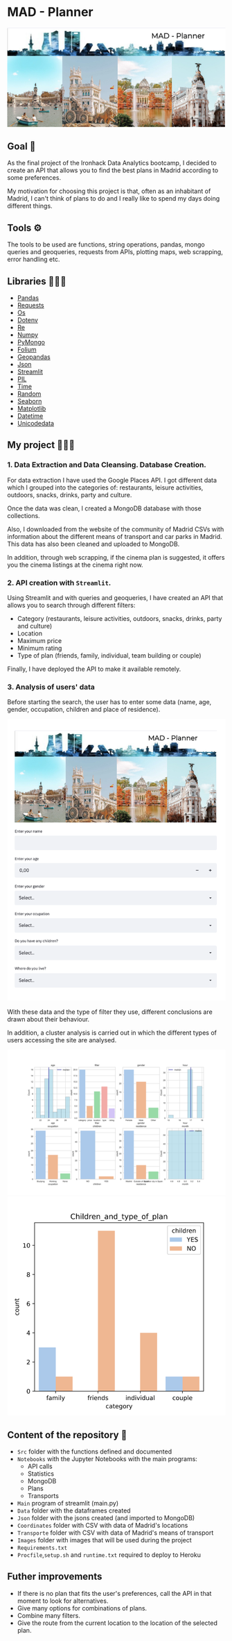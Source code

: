 # MAD - Planner

<img src="images/madrid.png">

## Goal 🏁
As the final project of the Ironhack Data Analytics bootcamp, I decided to create an API that allows you to find the best plans in Madrid according to some preferences.

My motivation for choosing this project is that, often as an inhabitant of Madrid, I can't think of plans to do and I really like to spend my days doing different things. 

## Tools ⚙️
The tools to be used are functions, string operations, pandas, mongo queries and geoqueries, requests from APIs, plotting maps, web scrapping, error handling etc. 

## Libraries 👩🏼‍🏫
- [Pandas](https://pandas.pydata.org/docs/)
- [Requests](https://docs.python-requests.org/en/master/)
- [Os](https://docs.python.org/3/library/os.html)
- [Dotenv](https://pypi.org/project/python-dotenv/)
- [Re](https://docs.python.org/3/library/re.html)
- [Numpy](https://numpy.org/doc/)
- [PyMongo](https://pymongo.readthedocs.io/en/stable/)
- [Folium](https://python-visualization.github.io/folium/)
- [Geopandas](https://geopandas.org/)
- [Json](https://docs.python.org/3/library/json.html)
- [Streamlit](https://docs.streamlit.io/en/stable/)
- [PIL](https://pillow.readthedocs.io/en/stable/)
- [Time](https://docs.python.org/3/library/time.html)
- [Random](https://docs.python.org/3/library/random.html)
- [Seaborn](https://seaborn.pydata.org/)
- [Matplotlib](https://matplotlib.org/)
- [Datetime](https://docs.python.org/3/library/datetime.html)
- [Unicodedata](https://docs.python.org/3/library/unicodedata.html)


## My project 👩🏼‍💻
### 1. Data Extraction and Data Cleansing. Database Creation.
For data extraction I have used the Google Places API. I got different data which I grouped into the categories of: restaurants, leisure activities, outdoors, snacks, drinks, party  and culture. 

Once the data was clean, I created a MongoDB database with those collections. 

Also, I downloaded from the website of the community of Madrid CSVs with information about the different means of transport and car parks in Madrid. This data has also been cleaned and uploaded to MongoDB.

In addition, through web scrapping, if the cinema plan is suggested, it offers you the cinema listings at the cinema right now. 

### 2. API creation with `Streamlit`.
Using Streamlit and with queries and geoqueries, I have created an API that allows you to search through different filters: 
- Category (restaurants, leisure activities, outdoors, snacks, drinks, party  and culture) 
- Location
- Maximum price
- Minimum rating
- Type of plan (friends, family, individual, team building or couple) 

Finally, I have deployed the API to make it available remotely. 

### 3. Analysis of users' data
Before starting the search, the user has to enter some data (name, age, gender, occupation, children and place of residence).

<img src="images/ejemplo.png">

With these data and the type of filter they use, different conclusions are drawn about their behaviour.

In addition, a cluster analysis is carried out in which the different types of users accessing the site are analysed. 

<img src="notebooks/images/Cluster_1.svg">

<img src="notebooks/images/Children_and_type_of_plan.svg">

## Content of the repository 👀
- `Src` folder with the functions defined and documented
- `Notebooks` with the Jupyter Notebooks with the main programs:
    * API calls
    * Statistics
    * MongoDB
    * Plans
    * Transports
- `Main` program of streamlit (main.py)
- `Data` folder with the dataframes created
- `Json` folder with the jsons created (and imported to MongoDB)
- `Coordinates` folder with CSV with data of Madrid's locations
- `Transporte` folder with CSV with data of Madrid's means of transport
- `Images` folder with images that will be used during the project
- `Requirements.txt`
- `Procfile`,`setup.sh` and `runtime.txt` required to deploy to Heroku


## Futher improvements
- If there is no plan that fits the user's preferences, call the API in that moment to look for alternatives. 
- Give many options for combinations of plans.
- Combine many filters.
- Give the route from the current location to the location of the selected plan. 